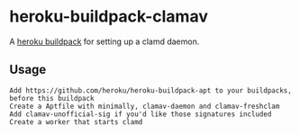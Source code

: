 heroku-buildpack-clamav
========================

A [heroku buildpack](http://devcenter.heroku.com/articles/buildpacks) for setting up a clamd daemon.

## Usage
    Add https://github.com/heroku/heroku-buildpack-apt to your buildpacks, before this buildpack
    Create a Aptfile with minimally, clamav-daemon and clamav-freshclam
    Add clamav-unofficial-sig if you'd like those signatures included
    Create a worker that starts clamd
